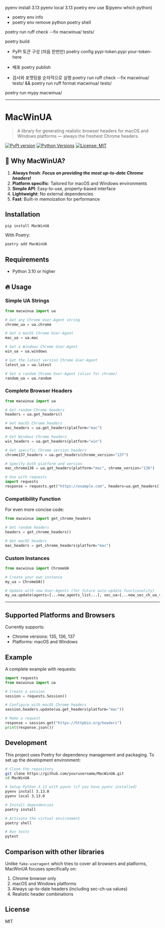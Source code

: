 pyenv install 3.13
pyenv local 3.13
poetry env use $(pyenv which python)

- poetry env info
- poetry env remove python
  poetry shell

poetry run ruff check --fix macwinua/ tests/

poetry build

- PyPI 토큰 구성 (처음 한번만)
  poetry config pypi-token.pypi your-token-here

- 배포
  poetry publish

- 검사와 포맷팅을 순차적으로 실행
  poetry run ruff check --fix macwinua/ tests/ && poetry run ruff format macwinua/ tests/

poetry run mypy macwinua/

---

# MacWinUA

> A library for generating realistic browser headers for macOS and Windows platforms — always the freshest Chrome headers.

[![PyPI version](https://badge.fury.io/py/MacWinUA.svg)](https://badge.fury.io/py/MacWinUA)
[![Python Versions](https://img.shields.io/pypi/pyversions/MacWinUA.svg)](https://pypi.org/project/MacWinUA/)
[![License: MIT](https://img.shields.io/badge/License-MIT-yellow.svg)](https://opensource.org/licenses/MIT)

## 🔄 Why MacWinUA?

1. **Always fresh**: ***Focus on providing the most up-to-date Chrome headers*!**
2. **Platform specific**: Tailored for macOS and Windows environments
3. **Simple API**: Easy-to-use, property-based interface
4. **Lightweight**: No external dependencies
5. **Fast**: Built-in memoization for performance

## Installation

```bash
pip install MacWinUA
```

With Poetry:

```bash
poetry add MacWinUA
```

## Requirements

- Python 3.10 or higher

## 🔥 Usage

### Simple UA Strings

```python
from macwinua import ua

# Get any Chrome User-Agent string
chrome_ua = ua.chrome

# Get a macOS Chrome User-Agent
mac_ua = ua.mac

# Get a Windows Chrome User-Agent
win_ua = ua.windows

# Get the latest version Chrome User-Agent
latest_ua = ua.latest

# Get a random Chrome User-Agent (alias for chrome)
random_ua = ua.random
```

### Complete Browser Headers

```python
from macwinua import ua

# Get random Chrome headers
headers = ua.get_headers()

# Get macOS Chrome headers
mac_headers = ua.get_headers(platform="mac")

# Get Windows Chrome headers
win_headers = ua.get_headers(platform="win")

# Get specific Chrome version headers
chrome137_headers = ua.get_headers(chrome_version="137")

# Specify both platform and version
mac_chrome136 = ua.get_headers(platform="mac", chrome_version="136")

# Use with requests
import requests
response = requests.get("https://example.com", headers=ua.get_headers())
```

### Compatibility Function

For even more concise code:

```python
from macwinua import get_chrome_headers

# Get random headers
headers = get_chrome_headers()

# Get macOS headers
mac_headers = get_chrome_headers(platform="mac")
```

### Custom Instances

```python
from macwinua import ChromeUA

# Create your own instance
my_ua = ChromeUA()

# Update with new User-Agents (for future auto-update functionality)
my_ua.update(agents=[...new_agents_list...], sec_ua={...new_sec_ch_ua_values...})
```

---

## Supported Platforms and Browsers

Currently supports:

- Chrome versions: 135, 136, 137
- Platforms: macOS and Windows

## Example

A complete example with requests:

```python
import requests
from macwinua import ua

# Create a session
session = requests.Session()

# Configure with macOS Chrome headers
session.headers.update(ua.get_headers(platform="mac"))

# Make a request
response = session.get("https://httpbin.org/headers")
print(response.json())
```

## Development

This project uses Poetry for dependency management and packaging. To set up the development environment:

```bash
# Clone the repository
git clone https://github.com/yourusername/MacWinUA.git
cd MacWinUA

# Setup Python 3.13 with pyenv (if you have pyenv installed)
pyenv install 3.13.0
pyenv local 3.13.0

# Install dependencies
poetry install

# Activate the virtual environment
poetry shell

# Run tests
pytest
```

## Comparison with other libraries

Unlike `fake-useragent` which tries to cover all browsers and platforms, MacWinUA focuses specifically on:

1. Chrome browser only
2. macOS and Windows platforms
3. Always up-to-date headers (including sec-ch-ua values)
4. Realistic header combinations

## License

MIT
